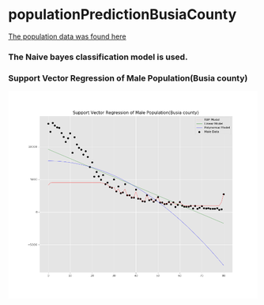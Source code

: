 # populationPredictionBusiaCounty
[The population data was found here](http://www.opendata.go.ke/datasets/busia-population-pyramid-data2009/data)

### The Naive bayes classification model is used.


### Support Vector Regression of Male Population(Busia county)
![image](images/pic.png)